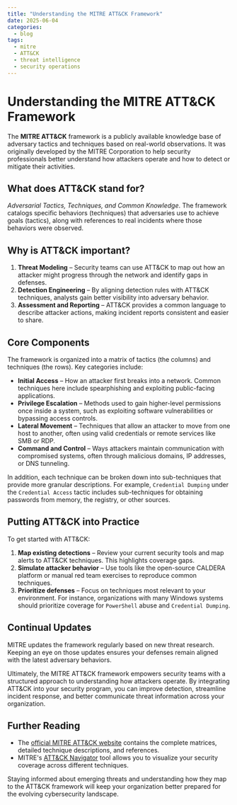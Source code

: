 ```yaml
---
title: "Understanding the MITRE ATT&CK Framework"
date: 2025-06-04
categories:
  - blog
tags:
  - mitre
  - ATT&CK
  - threat intelligence
  - security operations
---
```


# Understanding the MITRE ATT&CK Framework

The **MITRE ATT&CK** framework is a publicly available knowledge base of
adversary tactics and techniques based on real-world observations. It was
originally developed by the MITRE Corporation to help security professionals
better understand how attackers operate and how to detect or mitigate their
activities.

## What does ATT&CK stand for?

*Adversarial Tactics, Techniques, and Common Knowledge*. The framework catalogs
specific behaviors (techniques) that adversaries use to achieve goals (tactics),
along with references to real incidents where those behaviors were observed.

## Why is ATT&CK important?

1. **Threat Modeling** – Security teams can use ATT&CK to map out how an attacker
   might progress through the network and identify gaps in defenses.
2. **Detection Engineering** – By aligning detection rules with ATT&CK
   techniques, analysts gain better visibility into adversary behavior.
3. **Assessment and Reporting** – ATT&CK provides a common language to describe
   attacker actions, making incident reports consistent and easier to share.

## Core Components

The framework is organized into a matrix of tactics (the columns) and techniques
(the rows). Key categories include:

- **Initial Access** – How an attacker first breaks into a network. Common
  techniques here include spearphishing and exploiting public-facing
  applications.
- **Privilege Escalation** – Methods used to gain higher-level permissions once
  inside a system, such as exploiting software vulnerabilities or bypassing
  access controls.
- **Lateral Movement** – Techniques that allow an attacker to move from one host
  to another, often using valid credentials or remote services like SMB or RDP.
- **Command and Control** – Ways attackers maintain communication with
  compromised systems, often through malicious domains, IP addresses, or DNS
  tunneling.

In addition, each technique can be broken down into sub-techniques that provide
more granular descriptions. For example, `Credential Dumping` under the `Credential
Access` tactic includes sub-techniques for obtaining passwords from memory, the
registry, or other sources.

## Putting ATT&CK into Practice

To get started with ATT&CK:

1. **Map existing detections** – Review your current security tools and map
   alerts to ATT&CK techniques. This highlights coverage gaps.
2. **Simulate attacker behavior** – Use tools like the open-source CALDERA
   platform or manual red team exercises to reproduce common techniques.
3. **Prioritize defenses** – Focus on techniques most relevant to your
   environment. For instance, organizations with many Windows systems should
   prioritize coverage for `PowerShell` abuse and `Credential Dumping`.

## Continual Updates

MITRE updates the framework regularly based on new threat research. Keeping an
eye on those updates ensures your defenses remain aligned with the latest
adversary behaviors.

Ultimately, the MITRE ATT&CK framework empowers security teams with a structured
approach to understanding how attackers operate. By integrating ATT&CK into your
security program, you can improve detection, streamline incident response, and
better communicate threat information across your organization.

## Further Reading

- The [official MITRE ATT&CK website](https://attack.mitre.org/) contains the
  complete matrices, detailed technique descriptions, and references.
- MITRE's [ATT&CK Navigator](https://attack.mitre.org/matrices/enterprise/navigator)
  tool allows you to visualize your security coverage across different
  techniques.

Staying informed about emerging threats and understanding how they map to the
ATT&CK framework will keep your organization better prepared for the evolving
cybersecurity landscape.
